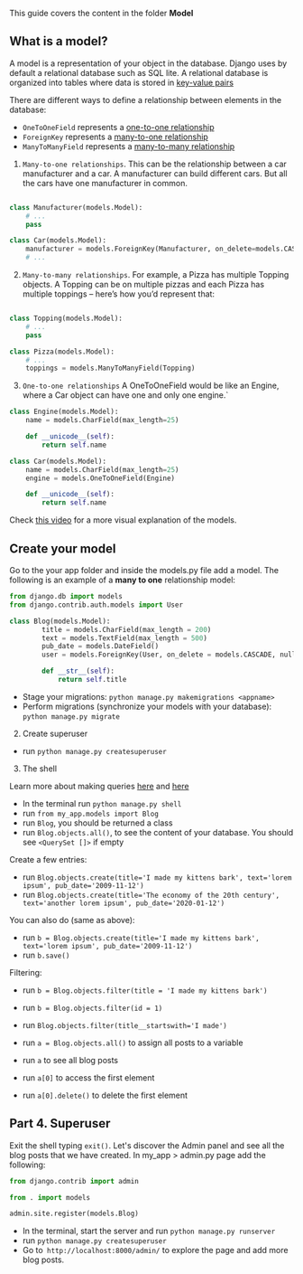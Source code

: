 This guide covers the content in the folder **Model**

## What is a model?

A model is a representation of your object in the database. Django uses by default a relational database such as SQL lite. A relational database is organized into tables where data is stored in [key-value pairs](https://content.codecademy.com/courses/sql-intensive/table.jpg)


There are different ways to define a relationship between elements in the database:

- `OneToOneField` represents a [one-to-one relationship](https://docs.djangoproject.com/en/2.0/topics/db/examples/one_to_one/)
- `ForeignKey` represents a [many-to-one relationship](https://docs.djangoproject.com/en/2.0/topics/db/examples/many_to_one/)
- `ManyToManyField` represents a [many-to-many relationship](https://docs.djangoproject.com/en/2.0/topics/db/examples/many_to_many/)



1) `Many-to-one relationships`. This can be the relationship between a car manufacturer and a car. A manufacturer can build different cars. But all the cars have one manufacturer in common.

```python

class Manufacturer(models.Model):
    # ...
    pass

class Car(models.Model):
    manufacturer = models.ForeignKey(Manufacturer, on_delete=models.CASCADE)
    # ...

```

2) `Many-to-many relationships`. For example, a Pizza has multiple Topping objects. A Topping can be on multiple pizzas and each Pizza has multiple toppings – here’s how you’d represent that:

```python

class Topping(models.Model):
    # ...
    pass

class Pizza(models.Model):
    # ...
    toppings = models.ManyToManyField(Topping)
```

3) `One-to-one relationships`  A OneToOneField would be like an Engine, where a Car object can have one and only one engine.`

```python
class Engine(models.Model):
    name = models.CharField(max_length=25)

    def __unicode__(self):
        return self.name

class Car(models.Model):
    name = models.CharField(max_length=25)
    engine = models.OneToOneField(Engine)

    def __unicode__(self):
        return self.name

```

Check [this video](https://www.youtube.com/watch?v=wIPHER2UBB4&t=61s) for a more visual explanation of the models.


## Create your model

Go to the your app folder and inside the models.py file add a model. The following is an example of a **many to one** relationship model:

```python
from django.db import models
from django.contrib.auth.models import User

class Blog(models.Model):
        title = models.CharField(max_length = 200)
        text = models.TextField(max_length = 500)
        pub_date = models.DateField()
        user = models.ForeignKey(User, on_delete = models.CASCADE, null = True, blank = True)

        def __str__(self):
            return self.title
```

- Stage your migrations: `python manage.py makemigrations <appname>`
- Perform migrations (synchronize your models with your database): `python manage.py migrate`

2. Create superuser

- run `python manage.py createsuperuser`

3. The shell

 Learn more about making queries [here](https://docs.djangoproject.com/en/3.1/topics/db/queries/) and [here](https://docs.djangoproject.com/en/3.1/topics/db/queries/)

- In the terminal run `python manage.py shell`
- run `from my_app.models import Blog`
- run `Blog`, you should be returned a class
- run `Blog.objects.all()`, to see the content of your database. You should see `<QuerySet []>` if empty

Create a few entries:

- run `Blog.objects.create(title='I made my kittens bark', text='lorem ipsum', pub_date='2009-11-12')`
- run `Blog.objects.create(title='The economy of the 20th century', text='another lorem ipsum', pub_date='2020-01-12')`

You can also do (same as above):

- run `b = Blog.objects.create(title='I made my kittens bark', text='lorem ipsum', pub_date='2009-11-12')`
- run `b.save()`

Filtering:

- run `b = Blog.objects.filter(title = 'I made my kittens bark')`
- run `b = Blog.objects.filter(id = 1)`
- run `Blog.objects.filter(title__startswith='I made')`

- run `a = Blog.objects.all()` to assign all posts to a variable
- run `a` to see all blog posts
- run `a[0]` to access the first element
- run `a[0].delete()` to delete the first element


## Part 4. Superuser

Exit the shell typing `exit()`. Let's discover the Admin panel and see all the blog posts that we have created. In my_app > admin.py page add the following:

```python
from django.contrib import admin

from . import models

admin.site.register(models.Blog)

```
- In the terminal, start the server and run `python manage.py runserver`
- run `python manage.py createsuperuser`
- Go to` http://localhost:8000/admin/` to explore the page and add more blog posts.